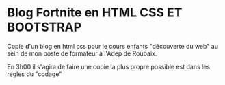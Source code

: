 # Blog Fortnite en HTML CSS ET BOOTSTRAP

Copie d'un blog en html css pour le cours enfants "découverte du web" au sein de mon poste de formateur
à l'Adep de Roubaix.

En 3h00 il s'agira de faire une copie la plus propre possible est dans les regles du "codage"
